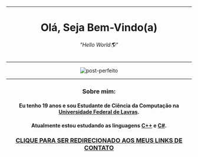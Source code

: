 <span align="center">
  
---
# Olá, Seja Bem-Vindo(a)
  
###### "Hello World🌎"
---
<span align="center">

![post-perfeito](https://user-images.githubusercontent.com/73839667/121273688-28839780-c89f-11eb-8684-aa6aa13dc589.gif) 
  
---
### Sobre mim:

#### Eu tenho 19 anos e sou Estudante de Ciência da Computação na [Universidade Federal de Lavras](https://ufla.br/).
#### Atualmente estou estudando as linguagens [C++](https://docs.microsoft.com/pt-br/cpp/cpp/?view=msvc-160) e [C#](https://docs.microsoft.com/pt-br/dotnet/csharp/).
  
### [CLIQUE PARA SER REDIRECIONADO AOS MEUS LINKS DE CONTATO](https://linktr.ee/david.jc.br)
